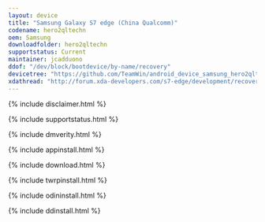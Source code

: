 ```yaml
---
layout: device
title: "Samsung Galaxy S7 edge (China Qualcomm)"
codename: hero2qltechn
oem: Samsung
downloadfolder: hero2qltechn
supportstatus: Current
maintainer: jcadduono
ddof: "/dev/block/bootdevice/by-name/recovery"
devicetree: "https://github.com/TeamWin/android_device_samsung_hero2qltechn"
xdathread: "http://forum.xda-developers.com/s7-edge/development/recovery-official-twrp-galaxy-s7-edge-t3458589"
---
```


{% include disclaimer.html %}

{% include supportstatus.html %}

{% include dmverity.html %}

{% include appinstall.html %}

{% include download.html %}

{% include twrpinstall.html %}

{% include odininstall.html %}

{% include ddinstall.html %}
